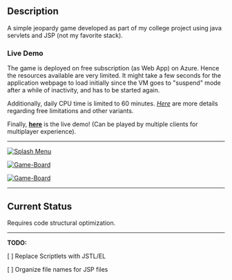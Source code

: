 Description
-----------------

A simple jeopardy game developed as part of my college project using java servlets and JSP (not my favorite stack).

### Live Demo

The game is deployed on free subscription (as Web App) on Azure. Hence the resources available are very limited. It might take a few seconds for the application webpage to load initially since the VM goes to "suspend" mode after a while of inactivity, and has to be started again.

Additionally, daily CPU time is limited to 60 minutes. [*Here*][1] are more details regarding free limitations and other variants.

Finally, [**here**][2] is the live demo! (Can be played by multiple clients for multiplayer experience).

-----------------

[![Splash Menu][3]][3]

[![Game-Board][4]][4]

[![Game-Board][5]][5]

-----------------

Current Status
-----------------

Requires code structural optimization.

-----------------

**TODO:**

[ ] Replace Scriptlets with JSTL/EL

[ ] Organize file names for JSP files

  [1]: https://blog.siliconvalve.com/2016/05/12/understanding-azure-app-service-plans-and-pricing/
  [2]: http://jas-java-proj-1.azurewebsites.net/jeopardy/
  [3]: https://imgur.com/yWZA4DB.jpg
  [4]: https://i.imgur.com/hgVpVlD.png
  [5]: https://i.imgur.com/edz45Zi.png